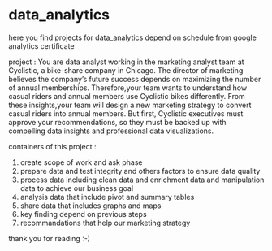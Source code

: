 # data_analytics
here you find projects for data_analytics depend on schedule from google analytics certificate 

project :
You are data analyst working in the marketing analyst team at Cyclistic, a bike-share company in Chicago.
The director of marketing believes the company’s future success depends on maximizing the number of annual memberships. 
Therefore,your team wants to understand how casual riders and annual members use Cyclistic bikes differently. 
From these insights,your team will design a new marketing strategy to convert casual riders into annual members. 
But first, Cyclistic executives must approve your recommendations, 
so they must be backed up with compelling data insights and professional data visualizations.


containers of this project :

1)  create scope of work and ask phase
2)  prepare data and test integrity and others factors to ensure data quality
3)  process data including clean data and enrichment data and manipulation data to achieve our business goal
4)  analysis data that include pivot and summary tables 
5)  share data that includes graphs and maps 
6)  key finding depend on previous steps
7)  recommandations that help our marketing strategy 

thank you for reading :-)
